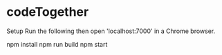 # codeTogether

Setup
Run the following then open 'localhost:7000' in a Chrome browser.

npm install
npm run build
npm start
